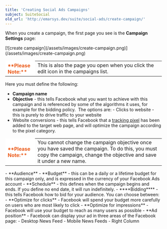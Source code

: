 ```yaml
---
title: 'Creating Social Ads Campaigns'
subject: SuiteSocial
old_url: 'http://emarsys.dev/suite/social-ads/create-campaign/'
---
```


When you create a campaign, the first page you see is the **Campaign Settings** page:

<div class="row">[![create campaign](/assets/images/create-campaign.png)](/assets/images/create-campaign.png)</div><table style="width: 100%;"><tbody><tr><th style="text-align: left; width: 80px; border-color: #fff; background-color: #fff; color: #eb5a19;">**Please Note:**</th> <td>This is also the page you open when you click the edit icon in the campaigns list.</td></tr></tbody></table> Here you must define the following:

- **Campaign name**
- **Objective** - this tells Facebook what you want to achieve with this campaign and is referenced by some of the algorithms it uses, for example for the bidding policy.  The options are: - Clicks to website - this is purely to drive traffic to your website<span style="color: #ff0000;"> </span>
- Website conversions - this tells Facebook that a [tracking pixel](/Suite/tracking-pixels.md "Social Ads – Tracking Pixels") has been added to the target web page, and will optimize the campaign according to the pixel category.
 
<table style="width: 100%;"><tbody><tr><th style="text-align: left; width: 80px; border-color: #fff; background-color: #fff; color: #eb5a19;">**Please Note:**</th> <td>You cannot change the campaign objective once you have saved the campaign. To do this, you must copy the campaign, change the objective and save it under a new name.</td> </tr></tbody></table>
- **Audience**
- **Budget** - this can be a daily or a lifetime budget for this campaign only, and is expressed in the currency of your Facebook Ads account
- **Schedule** - this defines when the campaign begins and ends. If you define no end date, it will run indefinitely.
- ****Bidding**** - this tells Facebook how to bid for your audience. You can choose between: - **Optimize for clicks** - Facebook will spend your budget more carefully on users who are most likely to click
- **Optimize for impressions** - Facebook will use your budget to reach as many users as possible
- **Ad position** - Facebook can display your ad in three areas of the Facebook page: - Desktop News Feed
- Mobile News Feeds
- Right Column
